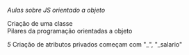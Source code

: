 *Aulas sobre JS orientado a objeto*

Criação de uma classe</br>
Pilares da programação orientadas a objeto</br>


*5*  Criação de atributos privados começam com "_", "_salario"